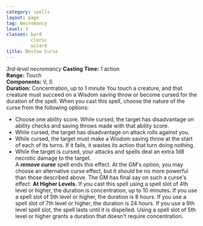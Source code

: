 ```yaml
---
category: spells
layout: page
tag: Necromancy
level: 3
classes: bard
         cleric
         wizard
title: Bestow Curse 
---
```

_3rd-level necromancy_ 
**Casting Time:** 1 action   
**Range:** Touch   
**Components:** V, S   
**Duration:** Concentration, up to 1 minute 
You touch a creature, and that creature must succeed on a Wisdom saving throw or become cursed for the duration of the spell. When you cast this spell, choose the nature of the curse from the following options:
* Choose one ability score. While cursed, the target has disadvantage on ability checks and saving throws made with that ability score.
* While cursed, the target has disadvantage on attack rolls against you.
* While cursed, the target must make a Wisdom saving throw at the start of each of its turns. If it fails, it wastes its action that turn doing nothing. 
* While the target is cursed, your attacks and spells deal an extra 1d8 necrotic damage to the target.    
A **_remove curse_** spell ends this effect. At the GM's option, you may choose an alternative curse effect, but it should be no more powerful than those described above. The GM has final say on such a curse's effect. 
**At Higher Levels.** If you cast this spell using a spell slot of 4th level or higher, the duration is concentration, up to 10 minutes. If you use a spell slot of 5th level or higher, the duration is 8 hours. If you use a spell slot of 7th level or higher, the duration is 24 hours. If you use a 9th level spell slot, the spell lasts until it is dispelled. Using a spell slot of 5th level or higher grants a duration that doesn't require concentration. 
